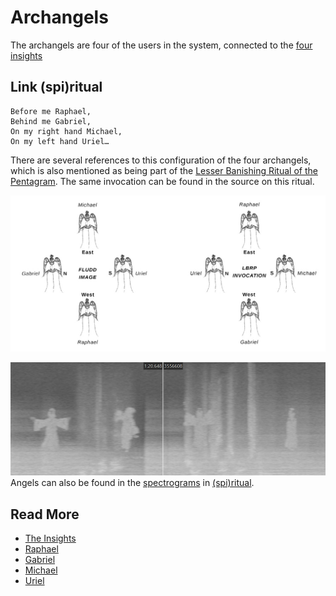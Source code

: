 # Archangels

The archangels are four of the users in the system, connected to the 
[four insights](./insights)

## Link (spi)ritual

```
Before me Raphael,
Behind me Gabriel,
On my right hand Michael,
On my left hand Uriel…
```

There are several references to this configuration of the four archangels, which is 
also mentioned as being part of the 
[Lesser Banishing Ritual of the Pentagram](https://www.futureconscience.com/before-me-raphael-sacred-magic-and-the-four-archangels/). 
The same invocation can be found in the source on this ritual.

![img_1.png](Resources/archangels/archangels-lbrp.png)

![](Resources/spectrograms/spectrogram-archangels.png)
Angels can also be found in the [spectrograms](./spectrograms) in 
[(spi)ritual](./song-spiritual).

## Read More

- [The Insights](./insights)
- [Raphael](raphael.md)
- [Gabriel](gabriel.md)
- [Michael](michael.md)
- [Uriel](uriel.md)
